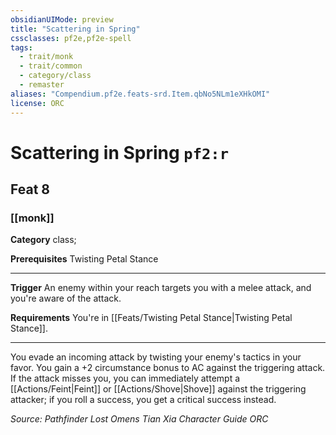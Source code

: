 ```yaml
---
obsidianUIMode: preview
title: "Scattering in Spring"
cssclasses: pf2e,pf2e-spell
tags:
  - trait/monk
  - trait/common
  - category/class
  - remaster
aliases: "Compendium.pf2e.feats-srd.Item.qbNo5NLm1eXHkOMI"
license: ORC
---
```

# Scattering in Spring `pf2:r`
## Feat 8
### [[monk]]

**Category** class; 



**Prerequisites** Twisting Petal Stance
* * *
**Trigger** An enemy within your reach targets you with a melee attack, and you're aware of the attack.

**Requirements** You're in [[Feats/Twisting Petal Stance|Twisting Petal Stance]].

* * *

You evade an incoming attack by twisting your enemy's tactics in your favor. You gain a +2 circumstance bonus to AC against the triggering attack. If the attack misses you, you can immediately attempt a [[Actions/Feint|Feint]] or [[Actions/Shove|Shove]] against the triggering attacker; if you roll a success, you get a critical success instead.

*Source: Pathfinder Lost Omens Tian Xia Character Guide*
*ORC*